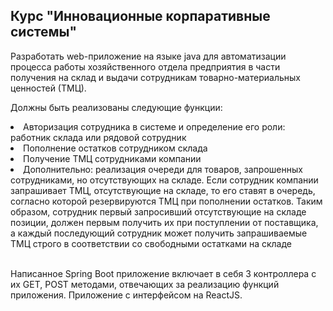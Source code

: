<h2>Курс "Инновационные корпаративные системы"</h2>

<p>Разработать web-приложение на языке java для автоматизации процесса работы хозяйственного отдела предприятия в части получения на склад и выдачи сотрудникам товарно-материальных ценностей (ТМЦ). </p>
<p>Должны быть реализованы следующие функции:</p>
<li> Авторизация сотрудника в системе и определение его роли: работник склада или рядовой сотрудник </li>
<li> Пополнение остатков сотрудником склада </li>
<li> Получение ТМЦ сотрудниками компании </li>
<li> Дополнительно: реализация очереди для товаров, запрошенных сотрудниками, но отсутствующих на складе. Если сотрудник компании запрашивает ТМЦ, отсутствующие на складе, то его ставят в очередь, согласно которой резервируются ТМЦ при пополнении остатков. Таким образом, сотрудник первый запросивший отсутствующие на складе позиции, должен первым получить их при поступлении от поставщика, а каждый последующий сотрудник может получить запрашиваемые ТМЦ строго в соответствии со свободными остатками на складе </li>
<br/>
<p>Написанное Spring Boot приложение включает в себя 3 контроллера с их GET, POST методами, отвечающих за реализацию функций приложения. Приложение с интерфейсом на ReactJS.</p>
